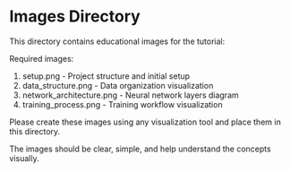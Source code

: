 
# Images Directory

This directory contains educational images for the tutorial:

Required images:
1. setup.png - Project structure and initial setup
2. data_structure.png - Data organization visualization
3. network_architecture.png - Neural network layers diagram
4. training_process.png - Training workflow visualization

Please create these images using any visualization tool and place them in this directory.

The images should be clear, simple, and help understand the concepts visually.
